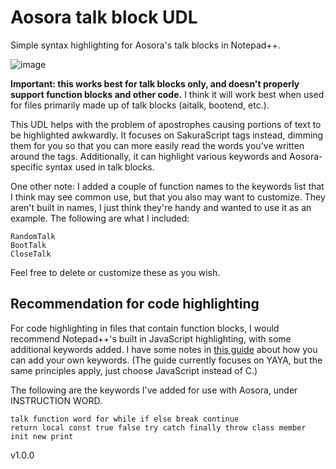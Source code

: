 # Aosora talk block UDL
Simple syntax highlighting for Aosora's talk blocks in Notepad++.

![image](https://github.com/user-attachments/assets/4195f25b-79a3-4a78-8bed-8d74f01dd024)


**Important: this works best for talk blocks only, and doesn't properly support function blocks and other code.** I think it will work best when used for files primarily made up of talk blocks (aitalk, bootend, etc.).

This UDL helps with the problem of apostrophes causing portions of text to be highlighted awkwardly. It focuses on SakuraScript tags instead, dimming them for you so that you can more easily read the words you've written around the tags. Additionally, it can highlight various keywords and Aosora-specific syntax used in talk blocks.

One other note: I added a couple of function names to the keywords list that I think may see common use, but that you also may want to customize. They aren't built in names, I just think they're handy and wanted to use it as an example. The following are what I included:

```
RandomTalk
BootTalk
CloseTalk
```

Feel free to delete or customize these as you wish.


## Recommendation for code highlighting
For code highlighting in files that contain function blocks, I would recommend Notepad++'s built in JavaScript highlighting, with some additional keywords added. I have some notes in [this guide](https://ukagaka.zichqec.com/guide/notepad_tips_to_improve_your_ghost_dev_experience#syntax_highlighting) about how you can add your own keywords. (The guide currently focuses on YAYA, but the same principles apply, just choose JavaScript instead of C.)

The following are the keywords I've added for use with Aosora, under INSTRUCTION WORD.

```
talk function word for while if else break continue
return local const true false try catch finally throw class member
init new print
```

v1.0.0
